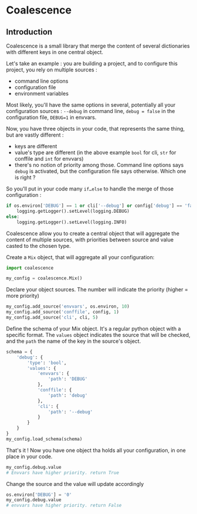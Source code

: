 # Coalescence

## Introduction
Coalescence is a small library that merge the content of several dictionaries with different keys in one central object.

Let's take an example : you are building a project, and to configure this project, you rely on multiple sources :
- command line options
- configuration file
- environment variables

Most likely, you'll have the same options in several, potentially all your configuration sources : `--debug` in command line, `debug = false` in the configuration file, `DEBUG=1` in envvars. 

Now, you have three objects in your code, that represents the same thing, but are vastly different :
- keys are different
- value's type are different (in the above example `bool` for cli, `str` for conffile and `int` for envvars)
- there's no notion of priority among those. Command line options says `debug` is activated, but the configuration file says otherwise. Which one is right ?

So you'll put in your code many `if…else` to handle the merge of those configuration : 
```python
if os.environ['DEBUG'] == 1 or cli['--debug'] or config['debug'] == 'false':
    logging.getLogger().setLevel(logging.DEBUG)
else:
    logging.getLogger().setLevel(logging.INFO)
```


Coalescence allow you to create a central object that will aggregate the content of multiple sources, with priorities between source and value casted to the chosen type. 

Create a `Mix` object, that will aggregate all your configuration:
```python
import coalescence

my_config = coalescence.Mix()
```
Declare your object sources. The number will indicate the priority (higher = more priority)
```python
my_config.add_source('envvars', os.environ, 10)
my_config.add_source('conffile', config, 1)
my_config.add_source('cli', cli, 5)
```
Define the schema of your Mix object. It's a regular python object with a specific format. The `values` object indicates the source that will be checked, and the `path` the name of the key in the source's object.
```python
schema = {
    'debug': {
        'type': 'bool',
        'values': {
            'envvars': {
                'path': 'DEBUG'
            },
            'conffile': {
                'path': 'debug'
            },
            'cli': {
                'path': '--debug'
            }
        }
    }
}
my_config.load_schema(schema)
```
That's it !
Now you have one object tha holds all your configuration, in one place in your code.
```python
my_config.debug.value
# Envvars have higher priority. return True
```
Change the source and the value will update accordingly
```python
os.environ['DEBUG'] = '0'
my_config.debug.value
# envvars have higher priority. return False
```


